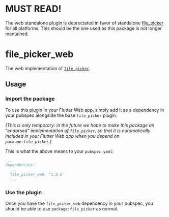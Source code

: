 # MUST READ!

The web standalone plugin is deprectated in favor of standalone [file_picker](https://pub.dev/packages/file_picker) for all platforms. This should be the one used as this package is not longer mantained.

# file_picker_web

The web implementation of [`file_picker`][1].

## Usage

### Import the package
To use this plugin in your Flutter Web app, simply add it as a dependency in
your pubspec alongside the base `file_picker` plugin.

_(This is only temporary: in the future we hope to make this package an
"endorsed" implementation of `file_picker`, so that it is automatically
included in your Flutter Web app when you depend on `package:file_picker`.)_

This is what the above means to your `pubspec.yaml`:

```yaml
...
dependencies:
  ...
  file_picker_web: ^1.0.0
  ...
```

### Use the plugin
Once you have the `file_picker_web` dependency in your pubspec, you should
be able to use `package:file_picker` as normal.

[1]: ../file_picker
